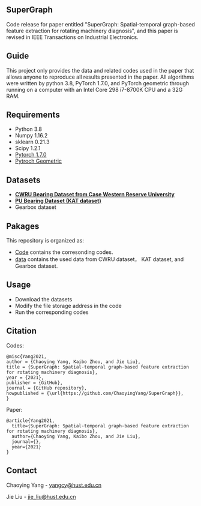 ## SuperGraph
Code release for paper entitled "SuperGraph: Spatial-temporal graph-based feature extraction for rotating machinery diagnosis", and this paper is revised in IEEE Transactions on Industrial Electronics.

## Guide
This project only provides the data and related codes used in the paper that allows anyone to reproduce all results presented in the paper. All algorithms were written by python 3.8, PyTorch 1.7.0, and PyTorch geometric  through running on a computer with an Intel Core 298 i7-8700K CPU and a 32G RAM.

## Requirements
- Python 3.8  
- Numpy 1.16.2  
- sklearn 0.21.3  
- Scipy 1.2.1   
- [Pytorch 1.7.0 ](https://pytorch.org/)
- [Pytroch Geometric](https://pytorch-geometric.readthedocs.io/en/latest/)


## Datasets
- **[CWRU Bearing Dataset from Case Western Reserve University](https://csegroups.case.edu/bearingdatacenter/pages/download-data-file/)**
- **[PU Bearing Dataset (KAT dataset)](https://mb.uni-paderborn.de/kat/forschung/datacenter/bearing-datacenter/)**
- Gearbox dataset

## Pakages

This repository is organized as:
- [Code](https://github.com/ChaoyingYang/SuperGraph/tree/master/code) contains the corresonding codes.
- [data](https://github.com/ChaoyingYang/SuperGraph/tree/master/data) contains the used data from CWRU dataset， KAT dataset, and Gearbox dataset.


## Usage
- Download the datasets  
- Modify the file storage address in the code  
- Run the corresponding codes  
  


## Citation
Codes:
```
@misc{Yang2021,  
author = {Chaoying Yang, Kaibo Zhou, and Jie Liu},  
title = {SuperGraph: Spatial-temporal graph-based feature extraction for rotating machinery diagnosis},  
year = {2021},  
publisher = {GitHub},  
journal = {GitHub repository},  
howpublished = {\url{https://github.com/ChaoyingYang/SuperGraph}},  
}  
```
Paper:
```
@article{Yang2021,
  title={SuperGraph: Spatial-temporal graph-based feature extraction for rotating machinery diagnosis},
  author={Chaoying Yang, Kaibo Zhou, and Jie Liu},
  journal={},
  year={2021}
}
```

## Contact
Chaoying Yang - yangcy@hust.edu.cn 
 
Jie Liu - jie_liu@hust.edu.cn

